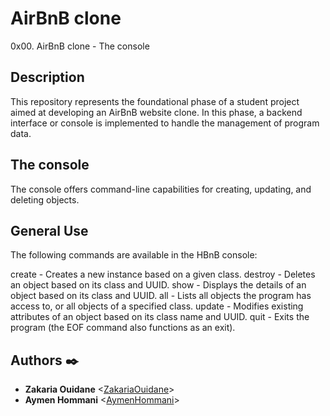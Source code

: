 # AirBnB clone

0x00. AirBnB clone - The console

## Description

This repository represents the foundational phase of a student project aimed at developing an AirBnB website clone. In this phase, a backend interface or console is implemented to handle the management of program data.

## The console

The console offers command-line capabilities for creating, updating, and deleting objects.

## General Use

The following commands are available in the HBnB console:

create - Creates a new instance based on a given class.
destroy - Deletes an object based on its class and UUID.
show - Displays the details of an object based on its class and UUID.
all - Lists all objects the program has access to, or all objects of a specified class.
update - Modifies existing attributes of an object based on its class name and UUID.
quit - Exits the program (the EOF command also functions as an exit).


## Authors :black_nib:
* **Zakaria Ouidane** <[ZakariaOuidane](https://github.com/ouidane)>
* **Aymen Hommani** <[AymenHommani](https://github.com/Crosspii)>
